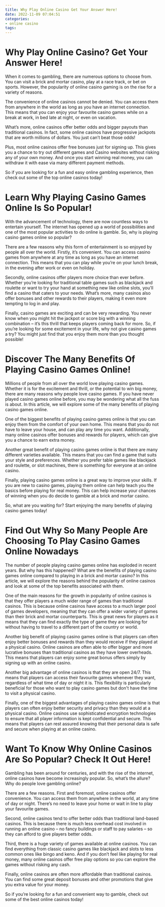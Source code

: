 ```yaml
---
title: Why Play Online Casino Get Your Answer Here! 
date: 2022-11-09 07:04:51
categories:
- online casino
tags:
---
```



#  Why Play Online Casino? Get Your Answer Here! 

When it comes to gambling, there are numerous options to choose from. You can visit a brick and mortar casino, play at a race track, or bet on sports. However, the popularity of online casino gaming is on the rise for a variety of reasons.

The convenience of online casinos cannot be denied. You can access them from anywhere in the world as long as you have an internet connection. This means that you can enjoy your favourite casino games while on a break at work, in bed late at night, or even on vacation.

What’s more, online casinos offer better odds and bigger payouts than traditional casinos. In fact, some online casinos have progressive jackpots that are worth millions of dollars. You just can’t beat those odds!

Plus, most online casinos offer free bonuses just for signing up. This gives you a chance to try out different games and Casino websites without risking any of your own money. And once you start winning real money, you can withdraw it with ease via many different payment methods.

So if you are looking for a fun and easy online gambling experience, then check out some of the top online casinos today!

#  Learn Why Playing Casino Games Online Is So Popular! 

With the advancement of technology, there are now countless ways to entertain yourself. The internet has opened up a world of possibilities and one of the most popular activities to do online is gamble. So, why is playing casino games online so popular?

There are a few reasons why this form of entertainment is so enjoyed by people all over the world. Firstly, it’s convenient. You can access casino games from anywhere at any time as long as you have an internet connection. This means that you can play while you’re on your lunch break, in the evening after work or even on holiday.

Secondly, online casinos offer players more choice than ever before. Whether you’re looking for traditional table games such as blackjack and roulette or want to try your hand at something new like online slots, you’ll find a casino that caters to your needs. What’s more, many casinos also offer bonuses and other rewards to their players, making it even more tempting to log in and play.

Finally, casino games are exciting and can be very rewarding. You never know when you might hit the jackpot or score big with a winning combination – it’s this thrill that keeps players coming back for more. So, if you’re looking for some excitement in your life, why not give casino games a try? You might just find that you enjoy them more than you thought possible!

#  Discover The Many Benefits Of Playing Casino Games Online! 

Millions of people from all over the world love playing casino games. Whether it is for the excitement and thrill, or the potential to win big money, there are many reasons why people love casino games. If you have never played casino games online before, you may be wondering what all the fuss is about. In this article, we will explore some of the many benefits of playing casino games online.

One of the biggest benefits of playing casino games online is that you can enjoy them from the comfort of your own home. This means that you do not have to leave your house, and can play any time you want. Additionally, many online casinos offer bonuses and rewards for players, which can give you a chance to earn extra money.

Another great benefit of playing casino games online is that there are many different varieties available. This means that you can find a game that suits your style and preferences. Whether you prefer table games like blackjack and roulette, or slot machines, there is something for everyone at an online casino.

Finally, playing casino games online is a great way to improve your skills. If you are new to casino games, playing them online can help teach you the basics before playing for real money. This can help increase your chances of winning when you do decide to gamble at a brick and mortar casino.

So, what are you waiting for? Start enjoying the many benefits of playing casino games today!

# Find Out Why So Many People Are Choosing To Play Casino Games Online Nowadays 

The number of people playing casino games online has exploded in recent years. But why has this happened? What are the benefits of playing casino games online compared to playing in a brick and mortar casino? In this article, we will explore the reasons behind the popularity of online casinos and look at some of the top benefits associated with them.

One of the main reasons for the growth in popularity of online casinos is that they offer players a much wider range of games than traditional casinos. This is because online casinos have access to a much larger pool of games developers, meaning that they can offer a wider variety of games than their brick and mortar counterparts. This is great news for players as it means that they can find exactly the type of game they are looking for without having to travel to a different part of the country or world.

Another big benefit of playing casino games online is that players can often enjoy better bonuses and rewards than they would receive if they played at a physical casino. Online casinos are often able to offer bigger and more lucrative bonuses than traditional casinos as they have lower overheads. This means that players can enjoy some great bonus offers simply by signing up with an online casino.

Another big advantage of online casinos is that they are open 24/7. This means that players can access their favourite games whenever they want, regardless of what time of day or night it is. This flexibility is particularly beneficial for those who want to play casino games but don't have the time to visit a physical casino.

Finally, one of the biggest advantages of playing casino games online is that players can often enjoy better security and privacy than they would at a physical casino. Online casinos use sophisticated encryption technologies to ensure that all player information is kept confidential and secure. This means that players can rest assured knowing that their personal data is safe and secure when playing at an online casino.

#  Want To Know Why Online Casinos Are So Popular? Check It Out Here!

Gambling has been around for centuries, and with the rise of the internet, online casinos have become increasingly popular. So, what’s the allure? Why do people love gambling online?

There are a few reasons. First and foremost, online casinos offer convenience. You can access them from anywhere in the world, at any time of day or night. There’s no need to leave your home or wait in line to play your favourite games.

Second, online casinos tend to offer better odds than traditional land-based casinos. This is because there is much less overhead cost involved in running an online casino – no fancy buildings or staff to pay salaries – so they can afford to give players better odds.

Third, there is a huge variety of games available at online casinos. You can find everything from classic casino games like blackjack and slots to less common ones like bingo and keno. And if you don’t feel like playing for real money, many online casinos offer free play options so you can explore the games without risking any cash.

Finally, online casinos are often more affordable than traditional casinos. You can find some great deposit bonuses and other promotions that give you extra value for your money.

So if you’re looking for a fun and convenient way to gamble, check out some of the best online casinos today!